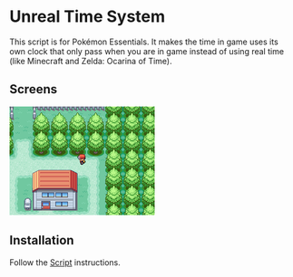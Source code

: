 # Unreal Time System
This script is for Pokémon Essentials. It makes the time in game uses its own clock that only pass when you are in game instead of using real time (like Minecraft and Zelda: Ocarina of Time).

## Screens
![](Screens/gif.gif)

## Installation
Follow the [Script](/Script.rb) instructions.